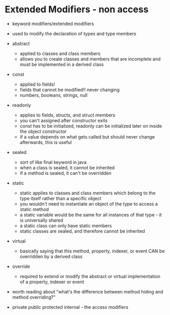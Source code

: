 # Extended Modifiers - non access
- keyword modifiers/extended modifiers
- used to modify the declaration of types and type members
- abstract
    - applied to classes and class members
    - allows you to create classes and members that are incomplete and must be implemented in a derived class
- const
    - applied to fields!
    - fields that cannot be modified!! never changing
    - numbers, booleans, strings, null
- readonly
    - applies to fields, structs, and struct members
    - you can't assigned after constructor exits
    - const has to be initialized, readonly can be initialized later on inside the object constructor
    - if a value depends on what gets called but should never change afterwards, this is useful
- sealed
    - sort of like final keyword in java
    - when a class is sealed, it cannot be inherited
    - if a method is sealed, it can't be overridden
- static
    - static applies to classes and class members which belong to the type itself rather than a specific object
    - you wouldn't need to instantiate an object of the type to access a static method
    - a static variable would be the same for all instances of that type - it is universally shared
    - a static class can only have static members
    - static classes are sealed, and therefore cannot be inherited
- virtual
    - basically saying that this method, property, indexer, or event CAN be overridden by a derived class
- override
    - required to extend or modify the abstract or virtual implementation of a property, indexer or event

- worth reading about "what's the difference between method hiding and method overriding?"
- private public protected internal - the access modifiers
